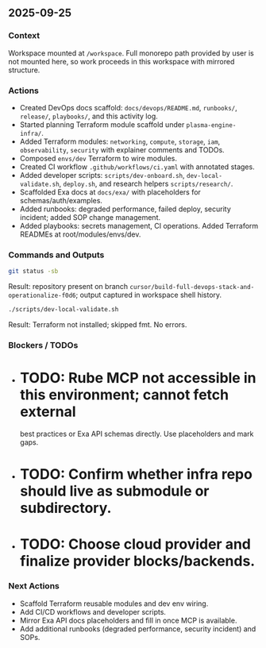 <!--
Explainer: Chronological log of DevOps build-out activities. Each entry
captures commands, outputs, artifacts, open questions, and next actions,
so parallel agents can continue seamlessly.
-->

## 2025-09-25

### Context
Workspace mounted at `/workspace`. Full monorepo path provided by user is not
mounted here, so work proceeds in this workspace with mirrored structure.

### Actions
- Created DevOps docs scaffold: `docs/devops/README.md`, `runbooks/`,
  `release/`, `playbooks/`, and this activity log.
- Started planning Terraform module scaffold under `plasma-engine-infra/`.
 - Added Terraform modules: `networking`, `compute`, `storage`, `iam`,
   `observability`, `security` with explainer comments and TODOs.
 - Composed `envs/dev` Terraform to wire modules.
 - Created CI workflow `.github/workflows/ci.yaml` with annotated stages.
 - Added developer scripts: `scripts/dev-onboard.sh`, `dev-local-validate.sh`,
   `deploy.sh`, and research helpers `scripts/research/`.
 - Scaffolded Exa docs at `docs/exa/` with placeholders for schemas/auth/examples.
 - Added runbooks: degraded performance, failed deploy, security incident; added SOP change management.
 - Added playbooks: secrets management, CI operations. Added Terraform READMEs at root/modules/envs/dev.

### Commands and Outputs
```bash
git status -sb
```
Result: repository present on branch `cursor/build-full-devops-stack-and-operationalize-f0d6`; output captured in workspace shell history.

```bash
./scripts/dev-local-validate.sh
```
Result: Terraform not installed; skipped fmt. No errors.

### Blockers / TODOs
- # TODO: Rube MCP not accessible in this environment; cannot fetch external
  best practices or Exa API schemas directly. Use placeholders and mark gaps.
- # TODO: Confirm whether infra repo should live as submodule or subdirectory.
 - # TODO: Choose cloud provider and finalize provider blocks/backends.

### Next Actions
- Scaffold Terraform reusable modules and dev env wiring.
- Add CI/CD workflows and developer scripts.
- Mirror Exa API docs placeholders and fill in once MCP is available.
 - Add additional runbooks (degraded performance, security incident) and SOPs.

